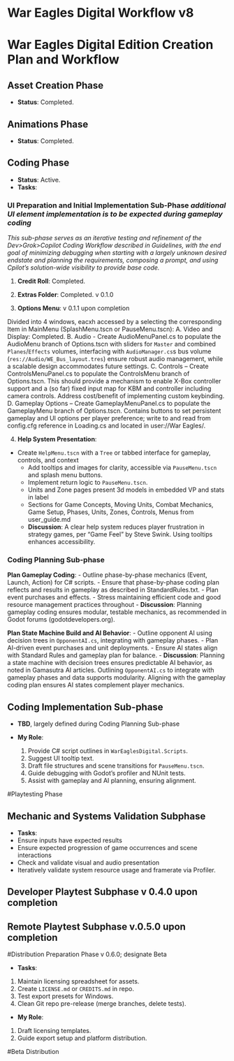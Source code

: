 # War Eagles Digital Workflow v8

# War Eagles Digital Edition Creation Plan and Workflow 

## Asset Creation Phase
- **Status**: Completed.

## Animations Phase
- **Status**: Completed.

## Coding Phase
- **Status**: Active.
- **Tasks**:

### UI Preparation and Initial Implementation Sub-Phase *additional UI element implementation is to be expected during gameplay coding*
*This sub-phase serves as an iterative testing and refinement of the Dev>Grok>Copilot Coding Workflow described in Guidelines, with the end goal of minimizing debugging when starting with a largely unknown desired endstate and planning the requirements, composing a prompt, and using Cpilot’s solution-wide visibility to provide base code.*
 1. **Credit Roll**: Completed.

 2. **Extras Folder**: Completed. v 0.1.0
    
3. **Options Menu**: v 0.1.1 upon completion

  Divided into 4 windows, eacxh accessed by a selecting the corresponding Item in MainMenu (SplashMenu.tscn or PauseMenu.tscn):
	A. Video and Display: Completed.
	B. Audio    - Create AudioMenuPanel.cs to populate the AudioMenu branch of Options.tscn with sliders for `Master` and combined `Planes`/`Effects` volumes, interfacing with `AudioManager.cs`s bus volume (`res://Audio/WE_Bus_layout.tres`) ensure robust audio management, while a scalable design accommodates future settings. 
	C. Controls – Create ControlsMenuPanel.cs to populate the ControlsMenu branch of Options.tscn.  This should provide a mechanism to enable X-Box controller support and a (so far) fixed input map for KBM and controller including camera controls. Address cost/benefit of implementing custom keybinding.
	D. Gameplay Options – Create GameplayMenuPanel.cs to populate the GameplayMenu branch of Options.tscn.  Contains buttons to set persistent gameplay and UI options per player preference;  write to and read from config.cfg reference in Loading.cs and located in user://War Eagles/. 


4. **Help System Presentation**:
 - Create `HelpMenu.tscn` with a `Tree` or tabbed interface for gameplay, controls, and context 
     - Add tooltips and images for clarity, accessible via `PauseMenu.tscn` and splash menu buttons.
     - Implement return logic to `PauseMenu.tscn`.
     - Units and Zone pages present 3d models in embedded VP and stats in label
     - Sections for Game Concepts, Moving Units, Combat Mechanics, Game Setup,  Phases, Units, Zones, Controls, Menus from user_guide.md
     - **Discussion**: A clear help system reduces player frustration in strategy games, per “Game Feel” by Steve Swink. Using tooltips enhances accessibility. 

### Coding Planning Sub-phase

**Plan Gameplay Coding**:
     - Outline phase-by-phase mechanics (Event, Launch, Action) for C# scripts.
     - Ensure that phase-by-phase coding plan reflects and results in gameplay as described in StandardRules.txt.
     - Plan event purchases and effects.
     - Stress maintaining efficient code and good resource management practices throughout 
     - **Discussion**: Planning gameplay coding ensures modular, testable mechanics, as recommended in Godot forums (godotdevelopers.org).

**Plan State Machine Build and AI Behavior**:
     - Outline opponent AI using decision trees in `OpponentAI.cs`, integrating with gameplay phases.
     - Plan AI-driven event purchases and unit deployments.
     - Ensure AI states align with Standard Rules and gameplay plan for balance.
     - **Discussion**: Planning a state machine with decision trees ensures predictable AI behavior, as noted in Gamasutra AI articles. Outlining `OpponentAI.cs` to integrate with gameplay phases and data supports modularity. Aligning with the gameplay coding plan ensures AI states complement player mechanics.

## Coding Implementation Sub-phase

- **TBD**, largely defined during Coding Planning Sub-phase

- **My Role**:
  1. Provide C# script outlines in `WarEaglesDigital.Scripts`.
  2. Suggest UI tooltip text.
  3. Draft file structures and scene transitions for `PauseMenu.tscn`.
  4. Guide debugging with Godot’s profiler and NUnit tests.
  5. Assist with gameplay and AI planning, ensuring alignment.


#Playtesting Phase

## Mechanic and Systems Validation Subphase
- **Tasks**:
 - Ensure inputs have expected results
 - Ensure expected progression of game occurrences and scene interactions
 - Check and validate visual and audio presentation
 - Iteratively validate system resource usage and framerate via Profiler.

## Developer Playtest Subphase v 0.4.0 upon completion

## Remote Playtest Subphase v.0.5.0 upon completion

#Distribution Preparation Phase v 0.6.0; designate Beta
- **Tasks**:
 1. Maintain licensing spreadsheet for assets.
 2. Create `LICENSE.md` or `CREDITS.md` in repo.
 3. Test export presets for Windows.
 4. Clean Git repo pre-release (merge branches, delete tests).
- **My Role**:
 1. Draft licensing templates.
 2. Guide export setup and platform distribution.

#Beta Distribution
